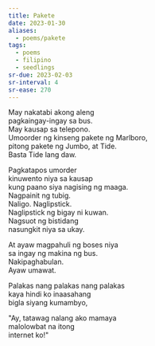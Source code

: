 ```yaml
---
title: Pakete
date: 2023-01-30
aliases:
  - poems/pakete
tags:
  - poems
  - filipino
  - seedlings
sr-due: 2023-02-03
sr-interval: 4
sr-ease: 270
---
```

May nakatabi akong aleng  
pagkaingay-ingay sa bus.  
May kausap sa telepono.  
Umoorder ng kinseng pakete ng Marlboro,  
pitong pakete ng Jumbo, at Tide.  
Basta Tide lang daw.  

Pagkatapos umorder  
kinuwento niya sa kausap  
kung paano siya nagising ng maaga.  
Nagpainit ng tubig.  
Naligo. Naglipstick.  
Naglipstick ng bigay ni kuwan.  
Nagsuot ng bistidang  
nasungkit niya sa ukay.  

At ayaw magpahuli ng boses niya  
sa ingay ng makina ng bus.  
Nakipaghabulan.  
Ayaw umawat.  

Palakas nang palakas nang palakas  
kaya hindi ko inaasahang  
bigla siyang kumambyo,  

"Ay, tatawag nalang ako mamaya  
malolowbat na itong  
internet ko!"